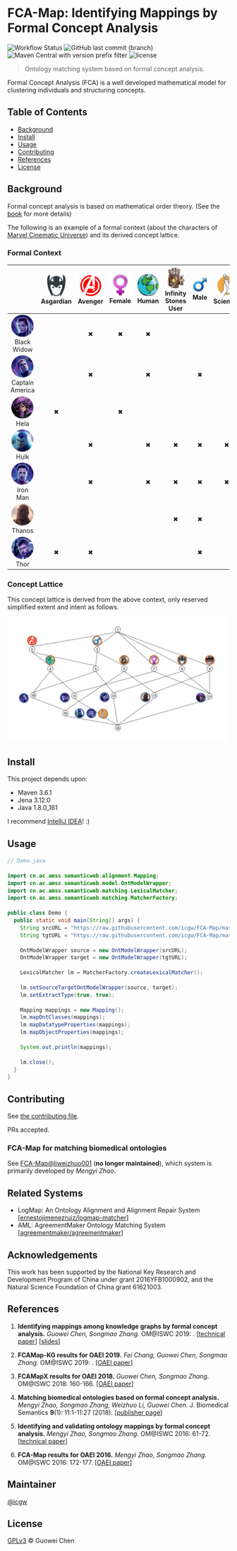 FCA-Map: Identifying Mappings by Formal Concept Analysis
========================================================

![Workflow Status](https://github.com/icgw/FCA-Map/workflows/Java%20CI/badge.svg)
![GitHub last commit (branch)](https://img.shields.io/github/last-commit/icgw/FCA-Map/master)
![Maven Central with version prefix filter](https://img.shields.io/maven-central/v/org.apache.maven/maven-repository-metadata/3.6.1)
![license](https://img.shields.io/github/license/icgw/FCA-Map)

> Ontology matching system based on formal concept analysis.

Formal Concept Analysis (FCA) is a well developed mathematical model for clustering individuals and structuring concepts.

## Table of Contents

- [Background](#background)
- [Install](#install)
- [Usage](#usage)
- [Contributing](#contributing)
- [References](#references)
- [License](#license)

## Background

Formal concept analysis is based on mathematical order theory. (See the [book](https://www.springer.com/gp/book/9783540627715) for more details)

The following is an example of a formal context (about the characters of [Marvel Cinematic Universe](https://marvelcinematicuniverse.fandom.com/wiki/Category:Characters)) and its derived concept lattice.

### Formal Context

|                        | ![Asgardian][asg] <br /> Asgardian | ![Avenger][ag] <br /> Avenger | ![Female][fml] <br /> Female | ![Human][hm] <br /> Human | ![Infinity Stones User][inf] <br /> Infinity Stones User | ![Male][ml] <br /> Male | ![Scientist][sci] <br /> Scientist | ![Villain][vln] <br /> Villain |
|:----------------------:|:-:|:-:|:-:|:-:|:-:|:-:|:-:|:-:|
| ![Black Widow][bw] <br /> Black Widow         |   | ✖ | ✖ | ✖ |   |   |   |   |
| ![Captain America][ca] <br /> Captain America |   | ✖ |   | ✖ |   | ✖ |   |   |
| ![Hela][hl] <br /> Hela                       | ✖ |   | ✖ |   |   |   |   | ✖ |
| ![Hulk][hk] <br /> Hulk                       |   | ✖ |   | ✖ | ✖ | ✖ | ✖ |   |
| ![Iron Man][im] <br /> Iron Man               |   | ✖ |   | ✖ | ✖ | ✖ | ✖ |   |
| ![Thanos][ts] <br /> Thanos                   |   |   |   |   | ✖ | ✖ |   | ✖ |
| ![Thor][tr] <br /> Thor                       | ✖ | ✖ |   |   |   | ✖ |   |   |

### Concept Lattice

This concept lattice is derived from the above context, only reserved simplified extent and intent as follows.

![complete-lattice](https://raw.githubusercontent.com/icgw/FCA-Map/master/.github/assets/example-concept-lattice-marvel.svg?sanitize=true)

## Install

This project depends upon:
- Maven 3.6.1
- Jena 3.12.0
- Java 1.8.0\_161

I recommend [IntelliJ IDEA](https://www.jetbrains.com/idea/)! :)

## Usage

```java
// Demo.java

import cn.ac.amss.semanticweb.alignment.Mapping;
import cn.ac.amss.semanticweb.model.OntModelWrapper;
import cn.ac.amss.semanticweb.matching.LexicalMatcher;
import cn.ac.amss.semanticweb.matching.MatcherFactory;

public class Demo {
  public static void main(String[] args) {
    String srcURL = "https://raw.githubusercontent.com/icgw/FCA-Map/master/src/test/resources/oaei/conference/Conference.owl";
    String tgtURL = "https://raw.githubusercontent.com/icgw/FCA-Map/master/src/test/resources/oaei/conference/ekaw.owl";

    OntModelWrapper source = new OntModelWrapper(srcURL);
    OntModelWrapper target = new OntModelWrapper(tgtURL);

    LexicalMatcher lm = MatcherFactory.createLexicalMatcher();

    lm.setSourceTargetOntModelWrapper(source, target);
    lm.setExtractType(true, true);

    Mapping mappings = new Mapping();
    lm.mapOntClasses(mappings);
    lm.mapDatatypeProperties(mappings);
    lm.mapObjectProperties(mappings);

    System.out.println(mappings);

    lm.close();
  }
}
```

## Contributing

See [the contributing file](.github/CONTRIBUTING.md).

PRs accepted.

### FCA-Map for matching biomedical ontologies

See [FCA-Map@liweizhuo001](https://github.com/liweizhuo001/FCA-Map) (**no longer maintained**), which system is primarily developed by _Mengyi Zhao_.

## Related Systems
- LogMap: An Ontology Alignment and Alignment Repair System \[[ernestojimenezruiz/logmap-matcher](https://github.com/ernestojimenezruiz/logmap-matcher)\]
- AML: AgreementMaker Ontology Matching System \[[agreementmaker/agreementmaker](https://github.com/agreementmaker/agreementmaker)\]

## Acknowledgements

This work has been supported by the National Key Research and Development Program of China under grant 2016YFB1000902, and the Natural Science Foundation of China grant 61621003.

## References

1. **Identifying mappings among knowledge graphs by formal concept analysis.** _Guowei Chen, Songmao Zhang._ OM@ISWC 2019: . \[[technical paper][1]\] \[[slides][7]\]

2. **FCAMap-KG results for OAEI 2019.** _Fei Chang, Guowei Chen, Songmao Zhang._ OM@ISWC 2019: . \[[OAEI paper][2]\]

2. **FCAMapX results for OAEI 2018.** _Guowei Chen, Songmao Zhang._ OM@ISWC 2018: 160-166. \[[OAEI paper][3]\]

3. **Matching biomedical ontologies based on formal concept analysis.** _Mengyi Zhao, Songmao Zhang, Weizhuo Li, Guowei Chen._ J. Biomedical Semantics **9**(1): 11:1-11:27 (2018). \[[publisher page][4]\]

4. **Identifying and validating ontology mappings by formal concept analysis.** _Mengyi Zhao, Songmao Zhang._ OM@ISWC 2016: 61-72. \[[technical paper][5]\]

5. **FCA-Map results for OAEI 2016.** _Mengyi Zhao, Songmao Zhang._ OM@ISWC 2016: 172-177. \[[OAEI paper][6]\]

## Maintainer

[@icgw](https://github.com/icgw)

## License

[GPLv3](LICENSE) © Guowei Chen

[im]: https://raw.githubusercontent.com/icgw/FCA-Map/master/.github/assets/iron-man.png
[tr]: https://raw.githubusercontent.com/icgw/FCA-Map/master/.github/assets/thor.png
[bw]: https://raw.githubusercontent.com/icgw/FCA-Map/master/.github/assets/black-widow.png
[hk]: https://raw.githubusercontent.com/icgw/FCA-Map/master/.github/assets/hulk.png
[ca]: https://raw.githubusercontent.com/icgw/FCA-Map/master/.github/assets/captain-america.png
[ts]: https://raw.githubusercontent.com/icgw/FCA-Map/master/.github/assets/thanos.png
[hl]: https://raw.githubusercontent.com/icgw/FCA-Map/master/.github/assets/hela.png
[hm]: https://raw.githubusercontent.com/icgw/FCA-Map/master/.github/assets/human.png
[ml]: https://raw.githubusercontent.com/icgw/FCA-Map/master/.github/assets/male.png
[fml]: https://raw.githubusercontent.com/icgw/FCA-Map/master/.github/assets/female.png
[sci]: https://raw.githubusercontent.com/icgw/FCA-Map/master/.github/assets/scientist.png
[ag]: https://raw.githubusercontent.com/icgw/FCA-Map/master/.github/assets/avenger.png
[vln]: https://raw.githubusercontent.com/icgw/FCA-Map/master/.github/assets/villain.png
[asg]: https://raw.githubusercontent.com/icgw/FCA-Map/master/.github/assets/asgardian.png
[inf]: https://raw.githubusercontent.com/icgw/FCA-Map/master/.github/assets/infinity.png
[1]: http://disi.unitn.it/~pavel/om2019/papers/om2019\_LTpaper3.pdf
[2]: http://www.dit.unitn.it/~pavel/om2019/papers/oaei19\_paper8.pdf
[3]: http://ceur-ws.org/Vol-2288/oaei18\_paper7.pdf
[4]: https://jbiomedsem.biomedcentral.com/articles/10.1186/s13326-018-0178-9
[5]: http://ceur-ws.org/Vol-1766/om2016\_Tpaper6.pdf
[6]: http://ceur-ws.org/Vol-1766/oaei16\_paper7.pdf
[7]: https://github.com/icgw/FCA-Map/releases/download/v1.0.0/om2019-slide-gc.pdf
